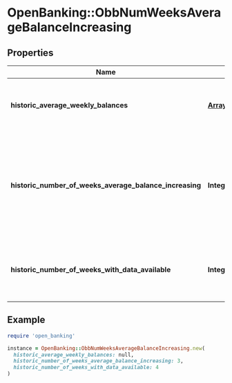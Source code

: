 # OpenBanking::ObbNumWeeksAverageBalanceIncreasing

## Properties

| Name | Type | Description | Notes |
| ---- | ---- | ----------- | ----- |
| **historic_average_weekly_balances** | [**Array&lt;ObbAverageWeeklyBalance&gt;**](ObbAverageWeeklyBalance.md) | Average weekly balances over the known history |  |
| **historic_number_of_weeks_average_balance_increasing** | **Integer** | Number of weeks during the known history where the average balance of the account increased week over week |  |
| **historic_number_of_weeks_with_data_available** | **Integer** | Number of weeks during the history in which data was available |  |

## Example

```ruby
require 'open_banking'

instance = OpenBanking::ObbNumWeeksAverageBalanceIncreasing.new(
  historic_average_weekly_balances: null,
  historic_number_of_weeks_average_balance_increasing: 3,
  historic_number_of_weeks_with_data_available: 4
)
```

